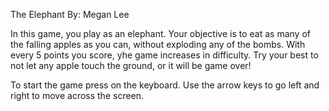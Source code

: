 The Elephant
By: Megan Lee

In this game, you play as an elephant. Your objective is to eat as many of the falling apples as you can, without exploding any of the bombs. With every 5 points you score, yhe game increases in difficulty. Try your best to not let any apple touch the ground, or it will be game over!

To start the game press <space> on the keyboard. 
Use the arrow keys to go left and right to move across the screen. 



